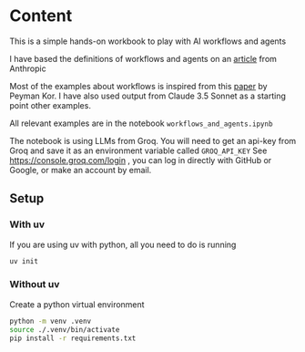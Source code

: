 # Content

This is a simple hands-on workbook to play with AI workflows and agents

I have based the definitions of workflows and agents on an [article](https://www.anthropic.com/research/building-effective-agents) from Anthropic 

Most of the examples about workflows is inspired from this [paper](https://media.licdn.com/dms/document/media/v2/D4D1FAQGI0EiS0GWJXg/feedshare-document-pdf-analyzed/B4DZQ_6TywHYAY-/0/1736239046163?e=1739404800&v=beta&t=LbDOMG3-WhmPp4sw-d8mzu5Rflhkr7N1VZ13wJpyQiA) by Peyman Kor. I have also used output from Claude 3.5 Sonnet as a starting point other examples.

All relevant examples are in the notebook `workflows_and_agents.ipynb`

The notebook is using LLMs from Groq. You will need to get an api-key from Groq and save it as an environment variable called `GROQ_API_KEY`
See https://console.groq.com/login , you can log in directly with GitHub or Google, or make an account by email.


## Setup

### With uv

If you are using uv with python, all you need to do is running

``` bash
uv init
```

### Without uv

Create a python virtual environment

``` bash
python -m venv .venv
source ./.venv/bin/activate
pip install -r requirements.txt
```
